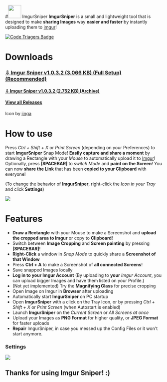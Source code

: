 #<img src="https://github.com/mrousavy/ImgurSniper/raw/master/Images/Logo.png" width="42"> ImgurSniper
**ImgurSniper** is a small and lightweight tool that is designed to make **sharing Images** way **easier and faster** by instantly uploading them to [imgur](http://www.imgur.com)!

[![Code Triagers Badge](https://www.codetriage.com/mrousavy/imgursniper/badges/users.svg)](https://www.codetriage.com/mrousavy/imgursniper)

# Downloads
### [⇩ Imgur Sniper v1.0.3.2 (3.066 KB) (Full Setup) (Recommended)](https://github.com/mrousavy/ImgurSniper/blob/master/Downloads/ImgurSniperSetup.zip?raw=true)

#### [⇩ Imgur Sniper v1.0.3.2 (2.752 KB) (Archive)](https://github.com/mrousavy/ImgurSniper/blob/master/Downloads/ImgurSniper.zip?raw=true)

#### [View all Releases](https://github.com/mrousavy/ImgurSniper/releases)


Icon by [jinga](http://jinga.at)

# How to use
Press _Ctrl + Shift + X_ or _Print Screen_ (depending on your Preferences) to start **ImgurSniper** Snap Mode!
**Easily capture and share a moment** by drawing a Rectangle with your _Mouse_ to automatically upload it to [Imgur](http://www.imgur.com)!
Optionally, press **[SPACEBAR]** to _switch Mode_ and **paint on the Screen**!
You can now **share the Link** that has been **copied to your Clipboard** with everyone!

(To change the behavior of **ImgurSniper**, right-click the _Icon in your Tray_ and click **Settings**)

<img src="https://raw.githubusercontent.com/mrousavy/ImgurSniper/master/Images/ImgurSniper_Demo.gif">

# Features

- **Draw a Rectangle** with your Mouse to make a Screenshot and **upload the cropped area to Imgur** or copy to **Clipboard**!
- Switch between **Image Cropping** and **Screen painting** by pressing **[SPACEBAR]**!
- **Right-Click** a window in _Snap Mode_ to quickly share a **Screenshot of that Window**
- Press **Ctrl + A** to make a Screenshot of **all connected Screens**!
- Save snapped Images locally
- **Log in to your Imgur Account** (By uploading to **your** _Imgur Account_, you can upload bigger Images and have them listed on your Profile.)
- (Not yet implemented) Try the **Magnifying Glass** for precise cropping
- Open Image on Imgur in **Browser** after uploading
- Automatically start **ImgurSniper** on PC startup
- Open **ImgurSniper** with a click on the Tray Icon, or by pressing _Ctrl + Shift + X_ or _Print Screen_ (when Autostart is enabled)
- Launch **ImgurSniper** on the _Current Screen_ or _All Screens at once_
- Upload your Images as **PNG Format** for higher quality, or **JPEG Format** for faster uploads
- **Repair** ImgurSniper, in case you messed up the Config Files or it won't start anymore.
	
### Settings
<img src="https://raw.githubusercontent.com/mrousavy/ImgurSniper/master/Images/ImgurSniper.UI.png">

## Thanks for using Imgur Sniper! :)
